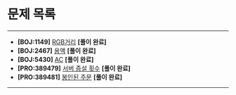 # 문제 목록

---

- **[BOJ:1149]** [RGB거리](https://www.acmicpc.net/problem/1149) **[풀이 완료]**
- **[BOJ:2467]** [용액](https://www.acmicpc.net/problem/2467) **[풀이 완료]**
- **[BOJ:5430]** [AC](https://www.acmicpc.net/problem/5430) **[풀이 완료]**
- **[PRO:389479]** [서버 증설 횟수](https://school.programmers.co.kr/learn/courses/30/lessons/389479) **[풀이 완료]**
- **[PRO:389481]** [봉인된 주문](https://school.programmers.co.kr/learn/courses/30/lessons/389481) **[풀이 완료]**

---
